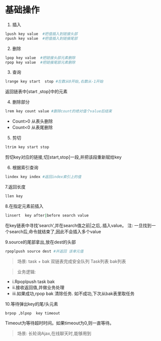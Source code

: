 # 基础操作
1. 插入
```bash
lpush key value  #把值插入到链接头部
rpush key value  #把值插入到链接尾部
```

2. 删除
```bash
lpop key value  #把链接头部元素删除
rpop key value  #把链接尾部元素删除
```

3. 查询
```bash
lrange key start  stop #左数从0开始,右数从-1开始
```
返回链表中[start ,stop]中的元素

4. 删除部分
```bash
lrem key count value #删除count的绝对值个value后结束
```
- Count>0 从表头删除
- Count<0 从表尾删除


5. 剪切
```bash
ltrim key start stop
```
剪切key对应的链接,切[start,stop]一段,并把该段重新赋给key

6. 根据索引查询
```bash
lindex key index #返回index索引上的值
```


7.返回长度
```bash
llen key
```

8.在指定元素前插入
```bash
linsert  key after|before search value
```
在key链表中寻找’search’,并在search值之前|之后,.插入value。
注: 一旦找到一个search后,命令就结束了,因此不会插入多个value


9.source的尾部拿出,放在dest的头部
```bash
rpoplpush source dest #并返回 该单元值
```
>场景: task + bak 双链表完成安全队列
>Task列表                             bak列表

>业务逻辑:
- i.Rpoplpush task bak
- ii.接收返回值,并做业务处理
- iii.如果成功,rpop bak 清除任务. 如不成功,下次从bak表里取任务


10.等待弹出key的尾/头元素
```bash
brpop ,blpop  key timeout
```
Timeout为等待超时时间。如果timeout为0,则一直等待。
>场景: 长轮询Ajax,在线聊天时,能够用到



